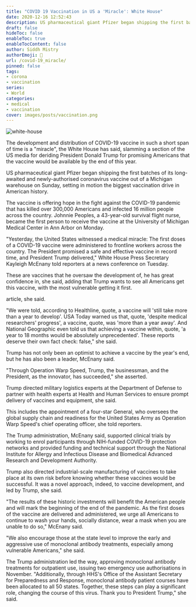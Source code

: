 ```yaml
---
title: "COVID 19 Vaccination in US a 'Miracle': White House"
date: 2020-12-16 12:52:43
description: US pharmaceutical giant Pfizer began shipping the first batches of its long-awaited and newly-authorised coronavirus vaccine out of a Michigan warehouse on Sunday, setting in motion the biggest vaccination drive in American history.
draft: false
hideToc: false
enableToc: true
enableTocContent: false
author: Siddh Mistry
authorEmoji: 🤯
url: /covid-19_miracle/
pinned: false
tags:
- corona
- vaccination
series:
- World
categories:
- medical
- vaccination
cover: images/posts/vaccination.png
---
```


![white-house](/images/posts/white-house.jpg)

The development and distribution of COVID-19 vaccine in such a short span of time is a "miracle", the White House has said, slamming a section of the US media for deriding President Donald Trump for promising Americans that the vaccine would be available by the end of this year.

US pharmaceutical giant Pfizer began shipping the first batches of its long-awaited and newly-authorised coronavirus vaccine out of a Michigan warehouse on Sunday, setting in motion the biggest vaccination drive in American history.

The vaccine is offering hope in the fight against the COVID-19 pandemic that has killed over 300,000 Americans and infected 16 million people across the country. Johnnie Peoples, a 43-year-old survival flight nurse, became the first person to receive the vaccine at the University of Michigan Medical Center in Ann Arbor on Monday.

"Yesterday, the United States witnessed a medical miracle: The first doses of a COVID-19 vaccine were administered to frontline workers across the country. The President promised a safe and effective vaccine in record time, and President Trump delivered," White House Press Secretary Kayleigh McEnany told reporters at a news conference on Tuesday.

These are vaccines that he oversaw the development of, he has great confidence in, she said, adding that Trump wants to see all Americans get this vaccine, with the most vulnerable getting it first.

 article, she said.

"We were told, according to Healthline, quote, a vaccine will 'still take more than a year to develop'. USA Today warned us that, quote, 'despite medical researchers' progress', a vaccine, quote, was 'more than a year away'. And National Geographic even told us that achieving a vaccine within, quote, 'a year to 18 months would be absolutely unprecedented'. These reports deserve their own fact check: false," she said.

Trump has not only been an optimist to achieve a vaccine by the year's end, but he has also been a leader, McEnany said.

"Through Operation Warp Speed, Trump, the businessman, and the President, as the innovator, has succeeded," she asserted.

Trump directed military logistics experts at the Department of Defense to partner with health experts at Health and Human Services to ensure prompt delivery of vaccines and equipment, she said.

This includes the appointment of a four-star General, who oversees the global supply chain and readiness for the United States Army as Operation Warp Speed's chief operating officer, she told reporters.

The Trump administration, McEnany said, supported clinical trials by working to enrol participants through NIH-funded COVID-19 protection networks and provided funding and technical support through the National Institute for Allergy and Infectious Disease and Biomedical Advanced Research and Development Authority.

Trump also directed industrial-scale manufacturing of vaccines to take place at its own risk before knowing whether these vaccines would be successful. It was a novel approach, indeed, to vaccine development, and led by Trump, she said.

"The results of these historic investments will benefit the American people and will mark the beginning of the end of the pandemic. As the first doses of the vaccine are delivered and administered, we urge all Americans to continue to wash your hands, socially distance, wear a mask when you are unable to do so," McEnany said.

"We also encourage those at the state level to improve the early and aggressive use of monoclonal antibody treatments, especially among vulnerable Americans," she said.

The Trump administration led the way, approving monoclonal antibody treatments for outpatient use, issuing two emergency use authorisations in November. "Additionally, through HHS's Office of the Assistant Secretary for Preparedness and Response, monoclonal antibody patient courses have been allocated to all 50 states. Together, these steps can play a significant role, changing the course of this virus. Thank you to President Trump," she said.